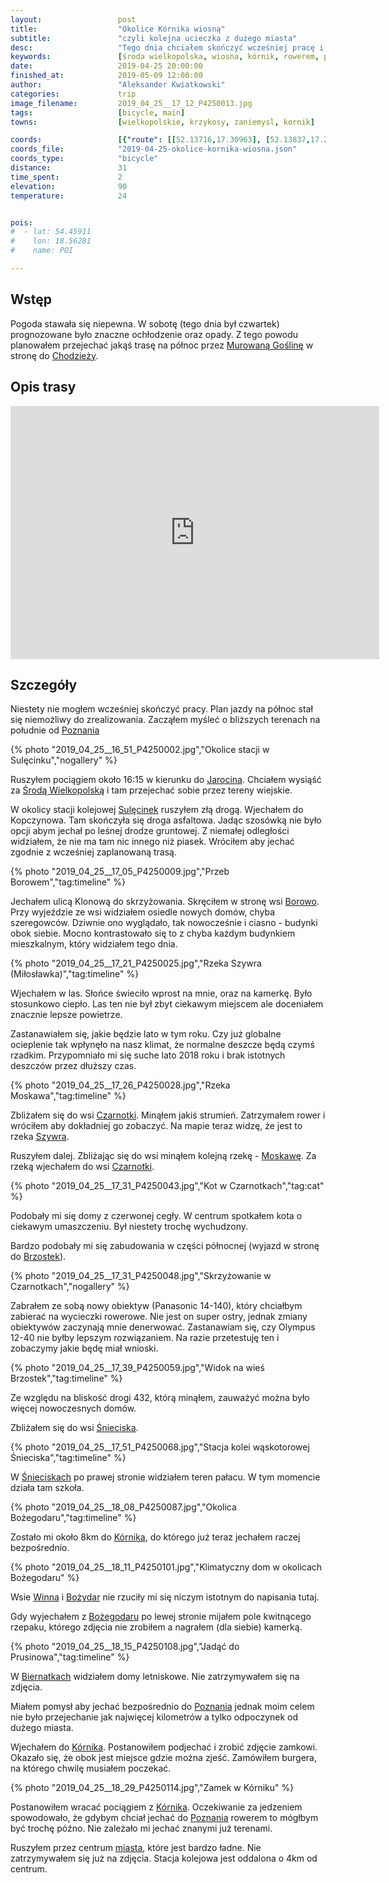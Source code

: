 ```yaml
---
layout:                 post
title:                  "Okolice Kórnika wiosną"
subtitle:               "czyli kolejna ucieczka z dużego miasta"
desc:                   "Tego dnia chciałem skończyć wcześniej pracę i przejechać z Murowanej Gośliny do Chodzieży. Niestety nie udało mi się i dlatego awaryjnie ruszyłem na wiejskie tereny na południe od Poznania."
keywords:               [środa wielkopolska, wiosna, kórnik, rowerem, pole, moskawa, szywra]
date:                   2019-04-25 20:00:00
finished_at:            2019-05-09 12:00:00
author:                 "Aleksander Kwiatkowski"
categories:             trip
image_filename:         2019_04_25__17_12_P4250013.jpg
tags:                   [bicycle, main]
towns:                  [wielkopolskie, krzykosy, zaniemysl, kornik]

coords:                 [{"route": [[52.13716,17.30963], [52.13837,17.26200], [52.14711,17.22157], [52.17423,17.22183], [52.21705,17.12570], [52.21390,17.11668], [52.24854,17.08724], [52.28148,17.10493]], "type": "bicycle"}]
coords_file:            "2019-04-25-okolice-kornika-wiosna.json"
coords_type:            "bicycle"
distance:               31
time_spent:             2
elevation:              90
temperature:            24


pois:
#  - lat: 54.45911
#    lon: 18.56281
#    name: POI

---
```



[wiki-murowana-goslina]: https://pl.wikipedia.org/wiki/Murowana_Go%C5%9Blina
[wiki-chodziez]: https://pl.wikipedia.org/wiki/Chodzie%C5%BC
[wiki-poznan]: https://pl.wikipedia.org/wiki/Pozna%C5%84
[wiki-jarocin]: https://pl.wikipedia.org/wiki/Jarocin
[wiki-sroda-wielkopolska]: https://pl.wikipedia.org/wiki/%C5%9Aroda_Wielkopolska
[wiki-sulecinek]: https://pl.wikipedia.org/wiki/Sul%C4%99cinek
[wiki-borowo]: https://pl.wikipedia.org/wiki/Borowo_(powiat_%C5%9Bredzki)
[wiki-czarnotki]: https://pl.wikipedia.org/wiki/Czarnotki
[wiki-brzostek]: https://pl.wikipedia.org/wiki/Brzostek_(wojew%C3%B3dztwo_wielkopolskie)
[wiki-snieciska]: https://pl.wikipedia.org/wiki/%C5%9Anieciska
[wiki-kornik]: https://pl.wikipedia.org/wiki/K%C3%B3rnik
[wiki-winna]: https://pl.wikipedia.org/wiki/Winna_(wojew%C3%B3dztwo_wielkopolskie)
[wiki-bozydar]: https://pl.wikipedia.org/wiki/Bo%C5%BCydar_(wojew%C3%B3dztwo_wielkopolskie)
[wiki-biernatki]: https://pl.wikipedia.org/wiki/Biernatki_(powiat_pozna%C5%84ski)
[wiki-moskawa-rzeka]: https://pl.wikipedia.org/wiki/Moskawa
[wiki-szywra-rzeka]: https://pl.wikipedia.org/wiki/Szywra

## Wstęp

Pogoda stawała się niepewna. W sobotę (tego dnia był czwartek) prognozowane było
znaczne ochłodzenie oraz opady. Z tego powodu planowałem przejechać jakąś trasę
na północ przez [Murowaną Goślinę][wiki-murowana-goslina] w
stronę do [Chodzieży][wiki-chodziez].

## Opis trasy

<iframe height='405' width='590' frameborder='0' allowtransparency='true' scrolling='no' src='https://www.strava.com/activities/2318407446/embed/d0dc3e38a6771bceb3449d930844ce832a1f0ce8'></iframe>

## Szczegóły

Niestety nie mogłem wcześniej skończyć pracy. Plan jazdy na północ
stał się niemożliwy do zrealizowania. Zacząłem myśleć o bliższych terenach
na południe od [Poznania][wiki-poznan]

{% photo "2019_04_25__16_51_P4250002.jpg","Okolice stacji w Sulęcinku","nogallery" %}

Ruszyłem pociągiem około 16:15 w kierunku do [Jarocina][wiki-jarocin].
Chciałem wysiąść za [Środą Wielkopolską][wiki-sroda-wielkopolska] i tam
przejechać sobie przez tereny wiejskie.

W okolicy stacji kolejowej [Sulęcinek][wiki-sulecinek] ruszyłem złą drogą.
Wjechałem do Kopczynowa. Tam skończyła się droga asfaltowa.
Jadąc szosówką nie było opcji abym jechał po leśnej drodze gruntowej.
Z niemałej odległości widziałem, że nie ma tam nic innego niż piasek.
Wróciłem aby jechać zgodnie z wcześniej zaplanowaną trasą.

{% photo "2019_04_25__17_05_P4250009.jpg","Przeb Borowem","tag:timeline" %}

Jechałem ulicą Klonową do skrzyżowania. Skręciłem w stronę wsi [Borowo][wiki-borowo].
Przy wyjeździe ze wsi widziałem osiedle nowych domów, chyba szeregowców. Dziwnie ono wyglądało,
tak nowocześnie i ciasno - budynki obok siebie. Mocno kontrastowało się to z chyba każdym
budynkiem mieszkalnym, który widziałem tego dnia.

{% photo "2019_04_25__17_21_P4250025.jpg","Rzeka Szywra (Miłosławka)","tag:timeline" %}

Wjechałem w las. Słońce świeciło wprost na mnie, oraz na kamerkę. Było stosunkowo ciepło.
Las ten nie był zbyt ciekawym miejscem ale doceniałem znacznie lepsze powietrze.

Zastanawiałem się, jakie będzie lato w tym roku. Czy już globalne ocieplenie tak wpłynęło na
nasz klimat, że normalne deszcze będą czymś rzadkim. Przypomniało mi się suche
lato 2018 roku i brak istotnych deszczów przez dłuższy czas.

{% photo "2019_04_25__17_26_P4250028.jpg","Rzeka Moskawa","tag:timeline" %}

Zbliżałem się do wsi [Czarnotki][wiki-czarnotki]. Minąłem jakiś strumień.
Zatrzymałem rower i wróciłem aby dokładniej go zobaczyć.
Na mapie teraz widzę, że jest to rzeka [Szywra][wiki-szywra-rzeka].

Ruszyłem dalej. Zbliżając się do wsi minąłem kolejną rzekę - [Moskawę][wiki-moskawa-rzeka].
Za rzeką wjechałem do wsi [Czarnotki][wiki-czarnotki].

{% photo "2019_04_25__17_31_P4250043.jpg","Kot w Czarnotkach","tag:cat" %}

Podobały mi się domy z czerwonej cegły. W centrum spotkałem kota
o ciekawym umaszczeniu. Był niestety trochę wychudzony.

Bardzo podobały mi się zabudowania w części północnej
(wyjazd w stronę do [Brzostek][wiki-brzostek]).

{% photo "2019_04_25__17_31_P4250048.jpg","Skrzyżowanie w Czarnotkach","nogallery" %}

Zabrałem ze sobą nowy obiektyw (Panasonic 14-140), który chciałbym zabierać
na wycieczki rowerowe. Nie jest on super ostry, jednak zmiany obiektywów zaczynają
mnie denerwować. Zastanawiam się, czy Olympus 12-40 nie byłby lepszym rozwiązaniem.
Na razie przetestuję ten i zobaczymy jakie będę miał wnioski.

{% photo "2019_04_25__17_39_P4250059.jpg","Widok na wieś Brzostek","tag:timeline" %}

Ze względu na bliskość drogi 432, którą minąłem, zauważyć można było więcej nowoczesnych domów.

Zbliżałem się do wsi [Śnieciska][wiki-snieciska].

{% photo "2019_04_25__17_51_P4250068.jpg","Stacja kolei wąskotorowej Śnieciska","tag:timeline" %}

W [Śnieciskach][wiki-snieciska] po prawej stronie widziałem teren pałacu.
W tym momencie działa tam szkoła.

{% photo "2019_04_25__18_08_P4250087.jpg","Okolica Bożegodaru","tag:timeline" %}

Zostało mi około 8km do [Kórnika][wiki-kornik], do którego już teraz jechałem
raczej bezpośrednio.

{% photo "2019_04_25__18_11_P4250101.jpg","Klimatyczny dom w okolicach Bożegodaru" %}

Wsie [Winna][wiki-winna] i [Bożydar][wiki-bozydar] nie rzuciły mi się niczym
istotnym do napisania tutaj.

Gdy wyjechałem z [Bożegodaru][wiki-bozydar] po lewej stronie mijałem pole
kwitnącego rzepaku, którego zdjęcia nie zrobiłem a nagrałem (dla siebie)
kamerką.

{% photo "2019_04_25__18_15_P4250108.jpg","Jadąć do Prusinowa","tag:timeline" %}

W [Biernatkach][wiki-biernatki] widziałem domy letniskowe. Nie zatrzymywałem się
na zdjęcia.

Miałem pomysł aby jechać bezpośrednio do [Poznania][wiki-poznan] jednak
moim celem nie było przejechanie jak najwięcej kilometrów a tylko odpoczynek
od dużego miasta.

Wjechałem do [Kórnika][wiki-kornik]. Postanowiłem podjechać i
zrobić zdjęcie zamkowi. Okazało się, że obok jest miejsce gdzie można
zjeść. Zamówiłem burgera, na którego chwilę musiałem poczekać.

{% photo "2019_04_25__18_29_P4250114.jpg","Zamek w Kórniku" %}

Postanowiłem wracać pociągiem z [Kórnika][wiki-kornik].
Oczekiwanie za jedzeniem spowodowało, że gdybym chciał jechać do
[Poznania][wiki-poznan] rowerem to mógłbym być trochę późno.
Nie zależało mi jechać znanymi już terenami.

Ruszyłem przez centrum [miasta][wiki-kornik],
które jest bardzo ładne. Nie zatrzymywałem się już
na zdjęcia. Stacja kolejowa jest oddalona o 4km od centrum.
